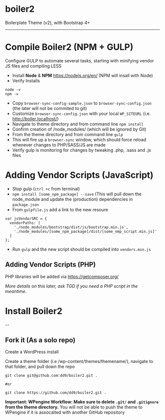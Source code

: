 # boiler2
Boilerplate Theme (v2), with Bootstrap 4+

----

# Compile Boiler2 (NPM + GULP)

Configure GULP to automate several tasks, starting with minifying vendor JS files and compiling LESS 

- Install **Node** & **NPM** https://nodejs.org/en/ (NPM will insall with Node)
- Verify Installs

```
node -v
npm -v
```
- Copy `browser-sync-config-sample.json` to `browser-sync-config.json`  (the later will not be commited to git)
- Customize `browser-sync-config.json` with your local  `WP_SITEURL` (i.e. http://boiler.localhost/)
- Navigate to theme directory and from command line `npm install` 
- Confirm creation of /node_modules/ (which will be ignored by Git)
- From the theme directory and from command line `gulp`
- This will fire up a `browser-sync` window, which should force reload whenever changes to PHP/SASS/JS are made
- Verify gulp is monitoring for changes by tweaking .php, .sass and .js files


# Adding Vendor Scripts (JavaScript)

- Stop gulp (`ctrl +c` from terminal)
- `npm install [some_npm_package] --save`  (This will pull down the node_module and update the (production) dependencies in `package.json`
- From `gulpfile.js` add a link to the new resoure
```
var jsVendorSRC = {
  vendorPaths: [
    './node_modules/bootstrap/dist/js/bootstrap.min.js',
    './node_modules/[some_npm_package]/dist/[some_nmp_script.min.js]'
  ]
};
```
- Run `gulp` and the new script should be compiled into `vendors.min.js`


## Adding Vendor Scripts (PHP)

PHP libraries will be added via https://getcomposer.org/

*More details on this later, ask TGD if you need a PHP script in the meantime.*

# Install Boiler2

--

## Fork it (As a solo repo)

Create a WordPress install 

Create a theme folder (i.e /wp-content/themes/themename/), navigate to that folder, and pull down the repo

```
git clone git@github.com:dd9/boiler2.git .

#or

git clone https://github.com/dd9/boiler2.git .

```

**Important: WPengine Workflow: Make sure to delete `.git/` and `.gitignore` from the theme directory.** You will not be able to push the theme to WPengine if it is assocaited with another GitHub repository 

